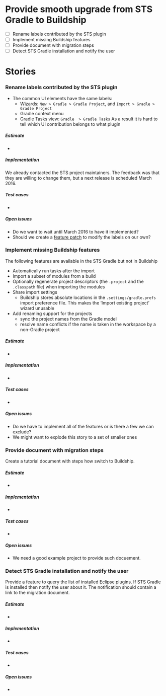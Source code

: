 # Provide smooth upgrade from STS Gradle to Buildship

- [ ] Rename labels contributed by the STS plugin
- [ ] Implement missing Buildship features
- [ ] Provide document with migration steps
- [ ] Detect STS Gradle installation and notify the user

# Stories

### Rename labels contributed by the STS plugin

- The common UI elements have the same labels:
    - Wizards: `New > Gradle > Gradle Project`, and `Import > Gradle > Gradle Project`
    - Gradle context menu
    - Gradle Tasks view: `Gradle  > Gradle Tasks`
As a result it is hard to tell which UI contribution belongs to what plugin

##### Estimate

-

##### Implementation

We already contacted the STS project maintainers. The feedback was that they are willing to change them, but a next
release is scheduled March 2016.

##### Test cases

-

##### Open issues

- Do we want to wait until March 2016 to have it implemented?
- Should we create a [feature patch](http://eclipsesource.com/blogs/2012/07/30/patching-your-own-eclipse-ide)
  to modify the labels on our own?


### Implement missing Buildship features

The following features are available in the STS Gradle but not in Buildship
- Automatically run tasks after the import
- Import a subset of modules from a build
- Optionally regenerate project descriptors (the `.project` and the `.classpath` file) when importing the modules
- Share import settings
    - Buildship stores absolute locations in the `.settings/gradle.prefs`  import preference file. This makes the
  ‘Import existing project’ wizard unusable
- Add renaming support for the projects
    - sync the project names from the Gradle model
    - resolve name conflicts if the name is taken in the workspace by a non-Gradle project

##### Estimate

-

##### Implementation

-

##### Test cases

-

##### Open issues

- Do we have to implement all of the features or is there a few we can exclude?
- We might want to explode this story to a set of smaller ones


### Provide document with migration steps

Create a tutorial document with steps how switch to Buildship.

##### Estimate

-

##### Implementation

-

##### Test cases

-

##### Open issues

- We need a good example project to provide such docuement.



### Detect STS Gradle installation and notify the user

Provide a feature to query the list of installed Eclipse plugins. If STS Gradle is installed then notify the user about it.
The notification should contain a link to the migration document.

##### Estimate

-

##### Implementation

-

##### Test cases

-

##### Open issues

-
